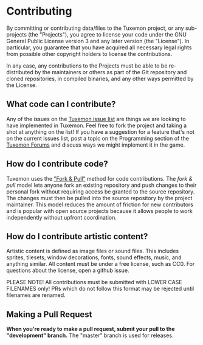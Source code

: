 Contributing
============

By committing or contributing data/files to the Tuxemon project, or any sub-
projects (the "Projects"), you agree to license your code under the GNU General
Public License version 3 and any later version (the "License").
In particular, you guarantee that you have acquired all necessary legal rights
from possible other copyright holders to license the contributions.

In any case, any contributions to the Projects must be able to be
re-distributed by the maintainers or others as part of the Git repository and
cloned repositories, in compiled binaries, and any other ways permitted by the
License.

## What code can I contribute?
Any of the issues on the [Tuxemon issue list](https://github.com/Tuxemon/Tuxemon/issues)
are things we are looking to have implemented in Tuxemon. Feel free to fork the project
and taking a shot at anything on the list! If you have a suggestion for a feature
that's not on the current issues list, post a topic on the Programming section of the
[Tuxemon Forums](https://forum.tuxemon.org/index.php) and discuss ways we might implement
it in the game.

## How do I contribute code?
Tuxemon uses the ["Fork & Pull"](https://help.github.com/articles/using-pull-requests#fork--pull)
method for code contributions. The *fork & pull* model lets anyone fork an existing
repository and push changes to their personal fork without requiring access be
granted to the source repository. The changes must then be pulled into the source
repository by the project maintainer. This model reduces the amount of friction for new
contributors and is popular with open source projects because it allows people to work
independently without upfront coordination.

## How do I contribute artistic content?
Artistic content is defined as image files or sound files.  This includes sprites, tilesets,
window decorations, fonts, sound effects, music, and anything similar.  All content must
be under a free license, such as CC0.  For questions about the license, open a github issue.

PLEASE NOTE!  All contributions must be submitted with LOWER CASE FILENAMES only!  PRs which
do not follow this format may be rejected until filenames are renamed.

## Making a Pull Request
**When you're ready to make a pull request, submit your pull to the "development" branch.**
The "master" branch is used for releases.
